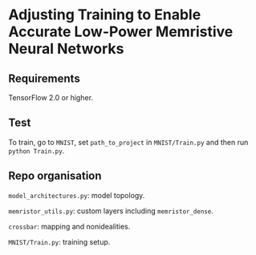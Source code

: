 # Adjusting Training to Enable Accurate Low-Power Memristive Neural Networks

## Requirements

TensorFlow 2.0 or higher.

## Test

To train, go to `MNIST`, set `path_to_project` in `MNIST/Train.py` and then run `python Train.py`.

## Repo organisation

`model_architectures.py`: model topology.

`memristor_utils.py`: custom layers including `memristor_dense`.

`crossbar`: mapping and nonidealities.

`MNIST/Train.py`: training setup.
